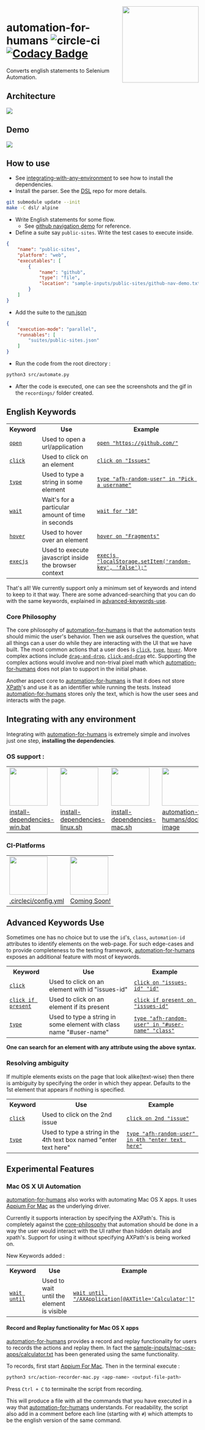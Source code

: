 <img src="./docs/images/logo.png"  height=200 align="right"/>

# automation-for-humans ![circle-ci](https://img.shields.io/circleci/project/github/intuit/text-provider/master.svg?style=flat-square&logo=circleci) [![Codacy Badge](https://api.codacy.com/project/badge/Grade/87d7131d090e4e6db3a99f823a923e19)](https://www.codacy.com/app/rohithr31/automation-for-humans?utm_source=github.com&amp;utm_medium=referral&amp;utm_content=intuit/automation-for-humans&amp;utm_campaign=Badge_Grade)

Converts english statements to Selenium Automation.

## Architecture
<img src="./docs/images/architecture.png" />

## Demo
<img src="./docs/images/demo.gif" />

## How to use
- See <a href="#integrating-with-any-environment">integrating-with-any-environment</a> to see how to install the dependencies.
- Install the parser. See the [DSL] repo for more details.
```bash
git submodule update --init
make -C dsl/ alpine
```
- Write English statements for some flow.
    - See [github navigation demo](./sample-inputs/public-sites/github-nav-demo.txt) for reference.
- Define a suite say `public-sites`.
Write the test cases to execute inside.
```json
{
    "name": "public-sites",
    "platform": "web",
    "executables": [
        {
            "name": "github",
            "type": "file",
            "location": "sample-inputs/public-sites/github-nav-demo.txt"
        }
    ]
}
```
- Add the suite to the [run.json](./suites/run.json)
```json
{
    "execution-mode": "parallel",
    "runnables": [
        "suites/public-sites.json"
    ]
}
```
- Run the code from the root directory :
```bash
python3 src/automate.py
```
- After the code is executed, one can see the screenshots and the gif in the `recordings/` folder created.

## English Keywords
<table>
    <tr>
        <th>Keyword</th>
        <th>Use</th>
        <th>Example</th>
    </tr>
    <tr>
        <td><a href="#english-keywords"><code>open</code></a></td>
        <td>Used to open a url/application</td>
        <td>
            <a href="#english-keywords"><code>open "https://github.com/"</code>
        </td>
    </tr>
    <tr>
        <td><a href="#english-keywords"><code>click</code></a></td>
        <td>Used to click on an element</td>
        <td>
            <a href="#english-keywords"><code>click on "Issues"</code>
        </td>
    </tr>
    <tr>
        <td><a href="#english-keywords"><code>type</code></a></td>
        <td>Used to type a string in some element</td>
        <td>
            <a href="#english-keywords"><code>type "afh-random-user" in "Pick a username"</code>
        </td>
    </tr>
    <tr>
        <td><a href="#english-keywords"><code>wait</code></a></td>
        <td>Wait's for a particular amount of time in seconds</td>
        <td>
            <a href="#english-keywords"><code>wait for "10"</code>
        </td>
    </tr>
    <tr>
        <td><a href="#english-keywords"><code>hover</code></a></td>
        <td>Used to hover over an element</td>
        <td>
            <a href="#english-keywords"><code>hover on "Fragments"</code>
        </td>
    </tr>
    <tr>
        <td><a href="#english-keywords"><code>execjs</code></a></td>
        <td>Used to execute javascript inside the browser context</td>
        <td>
            <a href="#english-keywords"><code>execjs "localStorage.setItem('random-key', 'false');"</code>
        </td>
    </tr>
</table>

That's all! We currently support only a minimum set of keywords and intend to keep to it that way. There are some advanced-searching that you can do with the same keywords, explained in <a href="#advanced-keywords-use">advanced-keywords-use</a>.

### Core Philosophy
The core philosophy of [automation-for-humans] is that the automation tests should mimic the user's behavior. Then we ask ourselves the question, what all things can a user do while they are interacting with the UI that we have built. The most common actions that a user does is <a href="#english-keywords"><code>click</code></a>, <a href="#english-keywords"><code>type</code></a>, <a href="#english-keywords"><code>hover</code></a>. More complex actions include <a href="#english-keywords"><code>drag-and-drop</code></a>, <a href="#english-keywords"><code>click-and-drag</code></a> etc. Supporting the complex actions would involve and non-trival pixel math which [automation-for-humans] does not plan to support in the initial phase.

Another aspect core to [automation-for-humans] is that it does not store [XPath]'s and use it as an identifier while running the tests. Instead [automation-for-humans] stores only the text, which is how the user sees and interacts with the page.

## Integrating with any environment
Integrating with [automation-for-humans] is extremely simple and involves just one step, <b>installing the dependencies</b>.

### OS support :

<div align="center">
    <table>
        <tr>
            <td>
                <img
                    src="https://s3.amazonaws.com/hs-wordpress/wp-content/uploads/2017/12/12151712/windows-logo-HS1.png"
                    height="100"
                    width="100"
                />
            </td>
            <td>
                <img
                    src="https://upload.wikimedia.org/wikipedia/commons/thumb/3/35/Tux.svg/2000px-Tux.svg.png"
                    height="100"
                    width="100"
                />
            </td>
            <td>
                <img
                    src="https://cdn.freebiesupply.com/images/large/2x/apple-logo-transparent.png"
                    height="100"
                    width="100"
                />
            </td>
            <td>
                <img
                    src="https://www.docker.com/sites/default/files/social/docker_facebook_share.png"
                    height="100"
                    width="100"
                />
            </td>
        </tr>
        <tr>
            <td>
                <a href="./src/install-dependencies/install-dependencies-win.bat">
                    install-dependencies-win.bat
                </a>
            </td>
            <td>
                <a href="./src/install-dependencies/install-dependencies-linux.sh">
                    install-dependencies-linux.sh
                </a>
            </td>
            <td>
                <a href="./src/install-dependencies/install-dependencies-mac.sh">
                    install-dependencies-mac.sh
                </a>
            </td>
            <td>
                <a href="https://github.com/automation-for-humans/docker-image">
                    automation-for-humans/docker-image
                </a>
            </td>
        </tr>
    </table>
</div>

### CI-Platforms
<table>
    <tr>
        <td>
            <img
                src="https://static.brandfolder.com/circleci/logo/circleci-primary-logo.png"
                height="100"
                width="100"
            />
        </td>
        <td>
            <img
                src="https://travis-ci.com/images/logos/TravisCI-Mascot-pride.png"
                height="100"
                width="100"
            />
        </td>
    </tr>
    <tr>
        <td>
            <a href="./.circleci/config.yml">
                .circleci/config.yml
            </a>
        </td>
        <td>
            <a href="#ci-platforms">
                Coming Soon!
            </a>
        </td>
    </tr>
</table>

## Advanced Keywords Use
Sometimes one has no choice but to use the `id`'s, `class`, `automation-id` attributes to identify elements on the web-page. For such edge-cases and to provide completeness to the testing framework, [automation-for-humans] exposes an additional feature with most of keywords.

<table>
    <tr>
        <th>Keyword</th>
        <th>Use</th>
        <th>Example</th>
    </tr>
    <tr>
        <td><a href="#advanced-keywords-use"><code>click</code></a></td>
        <td>Used to click on an element with id "issues-id"</td>
        <td>
            <a href="#advanced-keywords-use"><code>click on "issues-id" "id"</code>
        </td>
    </tr>
    <tr>
        <td><a href="#advanced-keywords-use"><code>click if present</code></a></td>
        <td>Used to click on an element if its present</td>
        <td>
            <a href="#advanced-keywords-use"><code>click if present on "issues-id"</code>
        </td>
    </tr>
    <tr>
        <td><a href="#advanced-keywords-use"><code>type</code></a></td>
        <td>Used to type a string in some element with class name "#user-name"</td>
        <td>
            <a href="#advanced-keywords-use"><code>type "afh-random-user" in "#user-name" "class"</code>
        </td>
    </tr>
</table>

<b>One can search for an element with any attribute using the above syntax.</b>

### Resolving ambiguity
If multiple elements exists on the page that look alike(text-wise) then there is ambiguity by specifying the order in which they appear. Defaults to the 1st element that appears if nothing is specified.

<table>
    <tr>
        <th>Keyword</th>
        <th>Use</th>
        <th>Example</th>
    </tr>
    <tr>
        <td><a href="#resolving-ambiguity"><code>click</code></a></td>
        <td>Used to click on the 2nd issue</td>
        <td>
            <a href="#advanced-keywords-use"><code>click on 2nd "issue"</code>
        </td>
    </tr>
    <tr>
        <td><a href="#resolving-ambiguity"><code>type</code></a></td>
        <td>Used to type a string in the 4th text box named "enter text here"</td>
        <td>
            <a href="#resolving-ambiguity"><code>type "afh-random-user" in 4th "enter text here"</code>
        </td>
    </tr>
</table>

## Experimental Features

### Mac OS X UI Automation
[automation-for-humans] also works with automating Mac OS X apps. It uses [Appium For Mac] as the underlying driver.

Currently it supports interaction by specifying the AXPath's. This is completely against the <a href="#core-philosophy" />core-philosophy</a> that automation should be done in a way the user would interact with the UI rather than hidden details and xpath's. Support for using it without specifying AXPath's is being worked on.

New Keywords added :

<table>
    <tr>
        <th>Keyword</th>
        <th>Use</th>
        <th>Example</th>
    </tr>
    <tr>
        <td><a href="#mac-os-x-ui-automation"><code>wait until</code></a></td>
        <td>Used to wait until the element is visible</td>
        <td>
            <a href="#mac-os-x-ui-automation"><code>wait until "/AXApplication[@AXTitle='Calculator']"</code>
        </td>
    </tr>
</table>

#### Record and Replay functionality for Mac OS X apps
[automation-for-humans] provides a record and replay functionality for users to records the actions and replay them.
In fact the [sample-inputs/mac-osx-apps/calculator.txt](sample-inputs/mac-osx-apps/calculator.txt) has been generated using the same functionality.

To records, first start [Appium For Mac]. Then in the terminal execute :
```bash
python3 src/action-recorder-mac.py <app-name> <output-file-path>
```

Press `Ctrl + C` to terminalte the script from recording.

This will produce a file with all the commands that you have executed in a way that [automation-for-humans] understands. For readability,
the script also add in a comment before each line (starting with `#`) which attempts to be the english version of the same command.

[automation-for-humans]: https://github.com/intuit/automation-for-humans
[XPath]: https://en.wikipedia.org/wiki/XPath
[CircleCI]: https://circleci.com/
[Appium For Mac]: https://github.com/appium/appium-for-mac
[DSL]: https://github.com/automation-for-humans/dsl
